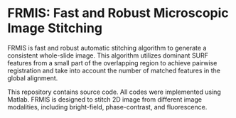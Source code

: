 # FRMIS: Fast and Robust Microscopic Image Stitching

FRMIS is fast and robust automatic stitching algorithm to generate a consistent whole-slide image. This algorithm utilizes dominant SURF features from a small part of the overlapping region to achieve pairwise registration and take into account the number of matched features in the global alignment.

This repository contains source code. All codes were implemented using Matlab.
FRMIS is designed to stitch 2D image from different image modalities, including bright-field, phase-contrast, and fluorescence. 
